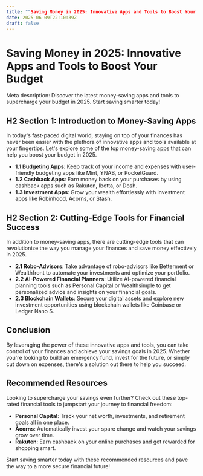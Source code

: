 ```yaml
---
title: ""Saving Money in 2025: Innovative Apps and Tools to Boost Your Budget""
date: 2025-06-09T22:10:39Z
draft: false
---
```


# Saving Money in 2025: Innovative Apps and Tools to Boost Your Budget

Meta description: Discover the latest money-saving apps and tools to supercharge your budget in 2025. Start saving smarter today!

## H2 Section 1: Introduction to Money-Saving Apps

In today's fast-paced digital world, staying on top of your finances has never been easier with the plethora of innovative apps and tools available at your fingertips. Let's explore some of the top money-saving apps that can help you boost your budget in 2025.

- **1.1 Budgeting Apps**: Keep track of your income and expenses with user-friendly budgeting apps like Mint, YNAB, or PocketGuard.
- **1.2 Cashback Apps**: Earn money back on your purchases by using cashback apps such as Rakuten, Ibotta, or Dosh.
- **1.3 Investment Apps**: Grow your wealth effortlessly with investment apps like Robinhood, Acorns, or Stash.

## H2 Section 2: Cutting-Edge Tools for Financial Success

In addition to money-saving apps, there are cutting-edge tools that can revolutionize the way you manage your finances and save money effectively in 2025.

- **2.1 Robo-Advisors**: Take advantage of robo-advisors like Betterment or Wealthfront to automate your investments and optimize your portfolio.
- **2.2 AI-Powered Financial Planners**: Utilize AI-powered financial planning tools such as Personal Capital or Wealthsimple to get personalized advice and insights on your financial goals.
- **2.3 Blockchain Wallets**: Secure your digital assets and explore new investment opportunities using blockchain wallets like Coinbase or Ledger Nano S.

## Conclusion

By leveraging the power of these innovative apps and tools, you can take control of your finances and achieve your savings goals in 2025. Whether you're looking to build an emergency fund, invest for the future, or simply cut down on expenses, there's a solution out there to help you succeed.

## Recommended Resources

Looking to supercharge your savings even further? Check out these top-rated financial tools to jumpstart your journey to financial freedom:

- **Personal Capital**: Track your net worth, investments, and retirement goals all in one place.
- **Acorns**: Automatically invest your spare change and watch your savings grow over time.
- **Rakuten**: Earn cashback on your online purchases and get rewarded for shopping smart.

Start saving smarter today with these recommended resources and pave the way to a more secure financial future!